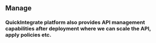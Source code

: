 ## Manage
### QuickIntegrate platform also provides **API management** capabilities after deployment where we can scale the API, apply policies etc.